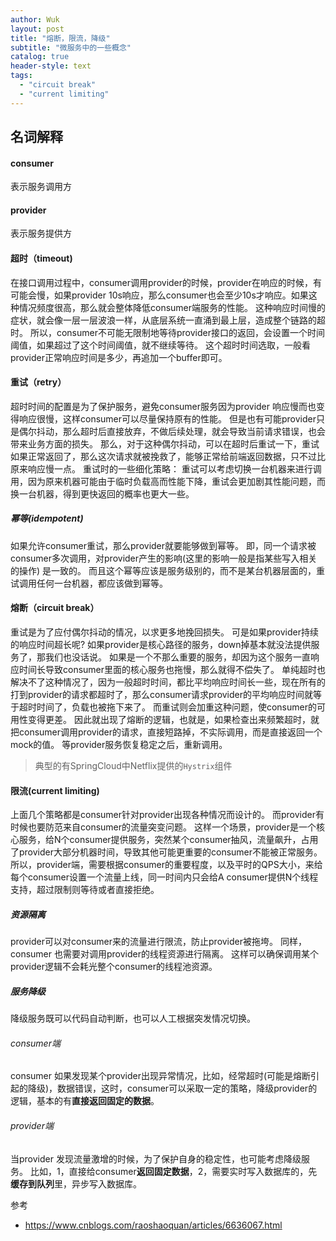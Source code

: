 ```yaml
---
author: Wuk
layout: post
title: "熔断，限流，降级"
subtitle: "微服务中的一些概念"
catalog: true
header-style: text
tags:
  - "circuit break"
  - "current limiting"
---
```


## 名词解释
#### consumer
表示服务调用方

#### provider
表示服务提供方

#### 超时（timeout)
在接口调用过程中，consumer调用provider的时候，provider在响应的时候，有可能会慢，如果provider 10s响应，那么consumer也会至少10s才响应。如果这种情况频度很高，那么就会整体降低consumer端服务的性能。
这种响应时间慢的症状，就会像一层一层波浪一样，从底层系统一直涌到最上层，造成整个链路的超时。
所以，consumer不可能无限制地等待provider接口的返回，会设置一个时间阈值，如果超过了这个时间阈值，就不继续等待。
这个超时时间选取，一般看provider正常响应时间是多少，再追加一个buffer即可。

#### 重试（retry）
超时时间的配置是为了保护服务，避免consumer服务因为provider 响应慢而也变得响应很慢，这样consumer可以尽量保持原有的性能。
但是也有可能provider只是偶尔抖动，那么超时后直接放弃，不做后续处理，就会导致当前请求错误，也会带来业务方面的损失。
那么，对于这种偶尔抖动，可以在超时后重试一下，重试如果正常返回了，那么这次请求就被挽救了，能够正常给前端返回数据，只不过比原来响应慢一点。
重试时的一些细化策略：
重试可以考虑切换一台机器来进行调用，因为原来机器可能由于临时负载高而性能下降，重试会更加剧其性能问题，而换一台机器，得到更快返回的概率也更大一些。
##### 幂等(idempotent)
如果允许consumer重试，那么provider就要能够做到幂等。
即，同一个请求被consumer多次调用，对provider产生的影响(这里的影响一般是指某些写入相关的操作) 是一致的。
而且这个幂等应该是服务级别的，而不是某台机器层面的，重试调用任何一台机器，都应该做到幂等。

#### 熔断（circuit break）
重试是为了应付偶尔抖动的情况，以求更多地挽回损失。
可是如果provider持续的响应时间超长呢?
如果provider是核心路径的服务，down掉基本就没法提供服务了，那我们也没话说。 如果是一个不那么重要的服务，却因为这个服务一直响应时间长导致consumer里面的核心服务也拖慢，那么就得不偿失了。
单纯超时也解决不了这种情况了，因为一般超时时间，都比平均响应时间长一些，现在所有的打到provider的请求都超时了，那么consumer请求provider的平均响应时间就等于超时时间了，负载也被拖下来了。
而重试则会加重这种问题，使consumer的可用性变得更差。
因此就出现了熔断的逻辑，也就是，如果检查出来频繁超时，就把consumer调用provider的请求，直接短路掉，不实际调用，而是直接返回一个mock的值。
等provider服务恢复稳定之后，重新调用。
>典型的有SpringCloud中Netflix提供的`Hystrix`组件

#### 限流(current limiting)
上面几个策略都是consumer针对provider出现各种情况而设计的。
而provider有时候也要防范来自consumer的流量突变问题。
这样一个场景，provider是一个核心服务，给N个consumer提供服务，突然某个consumer抽风，流量飙升，占用了provider大部分机器时间，导致其他可能更重要的consumer不能被正常服务。
所以，provider端，需要根据consumer的重要程度，以及平时的QPS大小，来给每个consumer设置一个流量上线，同一时间内只会给A consumer提供N个线程支持，超过限制则等待或者直接拒绝。

##### 资源隔离
provider可以对consumer来的流量进行限流，防止provider被拖垮。 
同样，consumer 也需要对调用provider的线程资源进行隔离。 这样可以确保调用某个provider逻辑不会耗光整个consumer的线程池资源。

##### 服务降级
降级服务既可以代码自动判断，也可以人工根据突发情况切换。
###### consumer端
consumer 如果发现某个provider出现异常情况，比如，经常超时(可能是熔断引起的降级)，数据错误，这时，consumer可以采取一定的策略，降级provider的逻辑，基本的有**直接返回固定的数据**。
###### provider端
当provider 发现流量激增的时候，为了保护自身的稳定性，也可能考虑降级服务。 
比如，1，直接给consumer**返回固定数据**，2，需要实时写入数据库的，先**缓存到队列**里，异步写入数据库。

参考
- https://www.cnblogs.com/raoshaoquan/articles/6636067.html